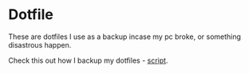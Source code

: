 # Dotfile

These are dotfiles I use as a backup incase my pc broke, or something disastrous happen.

Check this out how I backup my dotfiles - [script](./update.sh).